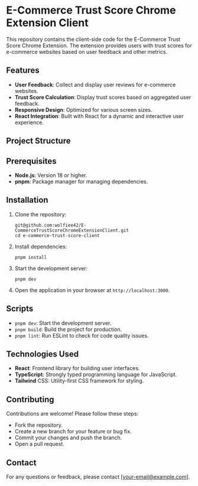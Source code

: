 # E-Commerce Trust Score Chrome Extension Client

This repository contains the client-side code for the E-Commerce Trust Score Chrome Extension. The extension provides users with trust scores for e-commerce websites based on user feedback and other metrics.

## Features

- **User Feedback**: Collect and display user reviews for e-commerce websites.
- **Trust Score Calculation**: Display trust scores based on aggregated user feedback.
- **Responsive Design**: Optimized for various screen sizes.
- **React Integration**: Built with React for a dynamic and interactive user experience.

## Project Structure




## Prerequisites

- **Node.js**: Version 18 or higher.
- **pnpm**: Package manager for managing dependencies.

## Installation

1. Clone the repository:

   ```
   git@github.com:wolfiee42/E-CommerceTrustScoreChromeExtensionClient.git
   cd e-commerce-trust-score-client
   ```

2. Install dependencies:
    ```
    pnpm install
    ```
3. Start the development server:
    ```
    pnpm dev
    ```
4.  Open the application in your browser at `http://localhost:3000`.

## Scripts
- `pnpm dev`: Start the development server.
- `pnpm build`: Build the project for production.
- `pnpm lint`: Run ESLint to check for code quality issues.

## Technologies Used
- **React**: Frontend library for building user interfaces.
- **TypeScript**: Strongly typed programming language for JavaScript.
- **Tailwind** CSS: Utility-first CSS framework for styling.

## Contributing
Contributions are welcome! Please follow these steps:

- Fork the repository.
- Create a new branch for your feature or bug fix.
- Commit your changes and push the branch.
- Open a pull request.

## Contact
For any questions or feedback, please contact [your-email@example.com].

